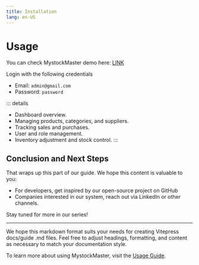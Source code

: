 ```yaml
---
title: Installation
lang: en-US
---
```


# Usage

You can check MystockMaster demo here: [LINK](https://test.hotechserver.com)

Login with the following credentials

-   Email: `admin@gmail.com`
-   Password: `password`

::: details
- Dashboard overview.
- Managing products, categories, and suppliers.
- Tracking sales and purchases.
- User and role management.
- Inventory adjustment and stock control.
:::

## Conclusion and Next Steps

That wraps up this part of our guide. We hope this content is valuable to you:
- For developers, get inspired by our open-source project on GitHub
- Companies interested in our system, reach out via LinkedIn or other channels.

Stay tuned for more in our series!

---

We hope this markdown format suits your needs for creating Vitepress docs/guide .md files. Feel free to adjust headings, formatting, and content as necessary to match your documentation style.



To learn more about using MystockMaster, visit the [Usage Guide](/guide/usage.html).
